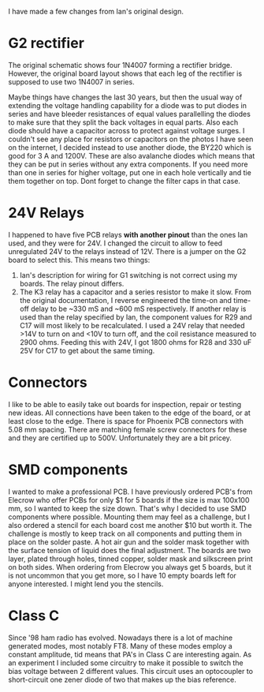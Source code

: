 I have made a few changes from Ian's original design.

# G2 rectifier

The original schematic shows four 1N4007 forming a rectifier bridge.
However, the original board layout shows that each leg of the
rectifier is supposed to use two 1N4007 in series.

Maybe things have changes the last 30 years, but then the usual way of
extending the voltage handling capability for a diode was to
put diodes in series and have bleeder resistances of equal values
parallelling the diodes to make sure that they split the back voltages
in equal parts. Also each diode should have a capacitor across to protect against
voltage surges. I couldn't see any place for resistors or capacitors on the photos
I have seen on the internet, I decided instead to use another diode, the BY220 which is
good for 3 A and 1200V. These are also avalanche diodes which means that they can
be put in series without any extra components. If you need more than one in series
for higher voltage, put one in each hole vertically and tie them together on top.
Dont forget to change the filter caps in that case.

# 24V Relays

I happened to have five PCB relays **with another pinout** than the ones Ian used, and they were
for 24V. I  changed the circuit to allow to feed unregulated 24V to the relays instead of 12V.
There is a jumper on the G2 board to select this.
This means two things:

1. Ian's description for wiring for G1 switching is not correct using my boards. The relay pinout differs.
2. The K3 relay has a capacitor and a series resistor to make it slow. From the original documentation,
   I reverse engineered the time-on and time-off delay to be ~330 mS and ~600 mS respectively.
   If another relay is used than the relay specified by Ian, the component values for R29 and C17
   will most likely to be recalculated. I used a 24V relay that needed >14V to turn on and <10V to turn off,
   and the coil resistance measured to 2900 ohms. Feeding this with 24V, I got 1800 ohms for R28 and 330 uF 25V
   for C17 to get about the same timing.

# Connectors

I like to be able to easily take out boards for inspection, repair or testing new ideas.
All connections have been taken to the edge of the board, or at least close to the edge.
There is space for Phoenix PCB connectors with 5.08 mm spacing.
There are matching female screw connectors for these and they are certified up to 500V.
Unfortunately they are a bit pricey.

# SMD components

I wanted to make a professional PCB. I have previously ordered PCB's from Elecrow who offer
PCBs for only $1 for 5 boards if the size is max 100x100 mm, so I wanted to keep the size down.
That's why I decided to use SMD components where possible. Mounting them may feel as a
challenge, but I also ordered a stencil for each board cost me another $10 but worth it.
The challenge is mostly to keep track on all components and putting them in place on the
solder paste. A hot air gun and the solder mask together with the surface tension of liquid
does the final adjustment.
The boards are two layer, plated through holes, tinned copper, solder mask and silkscreen print on both sides.
When ordering from Elecrow you always get 5 boards, but it is not uncommon that you get more, so I
have 10 empty boards left for anyone interested. I might lend you the stencils.

# Class C

Since '98 ham radio has evolved. Nowadays there is a lot of machine generated modes, most notably FT8.
Many of these modes employ a constant amplitude, tid means that PA's in Class C are interesting again.
As an experiment I included some circuitry to make it possible to switch the bias voltage
between 2 different values. This circuit uses an optocoupler to short-circuit one zener diode
of two that makes up the bias reference.
